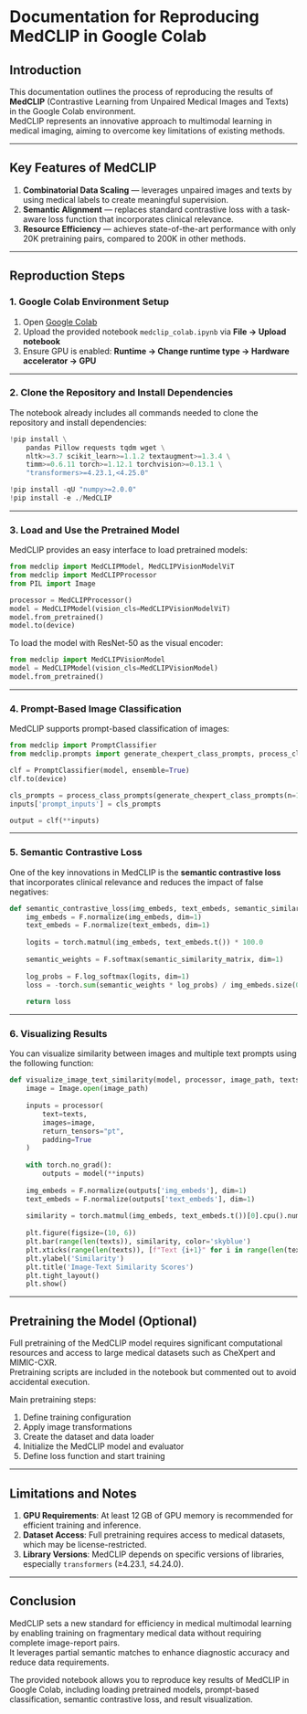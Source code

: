 # Documentation for Reproducing MedCLIP in Google Colab

## Introduction

This documentation outlines the process of reproducing the results of **MedCLIP** (Contrastive Learning from Unpaired Medical Images and Texts) in the Google Colab environment.  
MedCLIP represents an innovative approach to multimodal learning in medical imaging, aiming to overcome key limitations of existing methods.

---

## Key Features of MedCLIP

1. **Combinatorial Data Scaling** — leverages unpaired images and texts by using medical labels to create meaningful supervision.  
2. **Semantic Alignment** — replaces standard contrastive loss with a task-aware loss function that incorporates clinical relevance.  
3. **Resource Efficiency** — achieves state-of-the-art performance with only 20K pretraining pairs, compared to 200K in other methods.

---

## Reproduction Steps

### 1. Google Colab Environment Setup

1. Open [Google Colab](https://colab.research.google.com/)  
2. Upload the provided notebook `medclip_colab.ipynb` via **File → Upload notebook**  
3. Ensure GPU is enabled: **Runtime → Change runtime type → Hardware accelerator → GPU**

---

### 2. Clone the Repository and Install Dependencies

The notebook already includes all commands needed to clone the repository and install dependencies:

```python
!pip install \
    pandas Pillow requests tqdm wget \
    nltk>=3.7 scikit_learn>=1.1.2 textaugment>=1.3.4 \
    timm>=0.6.11 torch>=1.12.1 torchvision>=0.13.1 \
    "transformers>=4.23.1,<4.25.0"

!pip install -qU "numpy>=2.0.0"
!pip install -e ./MedCLIP
```

---

### 3. Load and Use the Pretrained Model

MedCLIP provides an easy interface to load pretrained models:

```python
from medclip import MedCLIPModel, MedCLIPVisionModelViT
from medclip import MedCLIPProcessor
from PIL import Image

processor = MedCLIPProcessor()
model = MedCLIPModel(vision_cls=MedCLIPVisionModelViT)
model.from_pretrained()
model.to(device)
```

To load the model with ResNet-50 as the visual encoder:

```python
from medclip import MedCLIPVisionModel
model = MedCLIPModel(vision_cls=MedCLIPVisionModel)
model.from_pretrained()
```

---

### 4. Prompt-Based Image Classification

MedCLIP supports prompt-based classification of images:

```python
from medclip import PromptClassifier
from medclip.prompts import generate_chexpert_class_prompts, process_class_prompts

clf = PromptClassifier(model, ensemble=True)
clf.to(device)

cls_prompts = process_class_prompts(generate_chexpert_class_prompts(n=10))
inputs['prompt_inputs'] = cls_prompts

output = clf(**inputs)
```

---

### 5. Semantic Contrastive Loss

One of the key innovations in MedCLIP is the **semantic contrastive loss** that incorporates clinical relevance and reduces the impact of false negatives:

```python
def semantic_contrastive_loss(img_embeds, text_embeds, semantic_similarity_matrix):
    img_embeds = F.normalize(img_embeds, dim=1)
    text_embeds = F.normalize(text_embeds, dim=1)
    
    logits = torch.matmul(img_embeds, text_embeds.t()) * 100.0
    
    semantic_weights = F.softmax(semantic_similarity_matrix, dim=1)
    
    log_probs = F.log_softmax(logits, dim=1)
    loss = -torch.sum(semantic_weights * log_probs) / img_embeds.size(0)
    
    return loss
```

---

### 6. Visualizing Results

You can visualize similarity between images and multiple text prompts using the following function:

```python
def visualize_image_text_similarity(model, processor, image_path, texts):
    image = Image.open(image_path)
    
    inputs = processor(
        text=texts, 
        images=image, 
        return_tensors="pt", 
        padding=True
    )
    
    with torch.no_grad():
        outputs = model(**inputs)
    
    img_embeds = F.normalize(outputs['img_embeds'], dim=1)
    text_embeds = F.normalize(outputs['text_embeds'], dim=1)
    
    similarity = torch.matmul(img_embeds, text_embeds.t())[0].cpu().numpy()
    
    plt.figure(figsize=(10, 6))
    plt.bar(range(len(texts)), similarity, color='skyblue')
    plt.xticks(range(len(texts)), [f"Text {i+1}" for i in range(len(texts))], rotation=45, ha='right')
    plt.ylabel('Similarity')
    plt.title('Image-Text Similarity Scores')
    plt.tight_layout()
    plt.show()
```

---

## Pretraining the Model (Optional)

Full pretraining of the MedCLIP model requires significant computational resources and access to large medical datasets such as CheXpert and MIMIC-CXR.  
Pretraining scripts are included in the notebook but commented out to avoid accidental execution.

Main pretraining steps:
1. Define training configuration  
2. Apply image transformations  
3. Create the dataset and data loader  
4. Initialize the MedCLIP model and evaluator  
5. Define loss function and start training

---

## Limitations and Notes

1. **GPU Requirements**: At least 12 GB of GPU memory is recommended for efficient training and inference.  
2. **Dataset Access**: Full pretraining requires access to medical datasets, which may be license-restricted.  
3. **Library Versions**: MedCLIP depends on specific versions of libraries, especially `transformers` (≥4.23.1, ≤4.24.0).

---

## Conclusion

MedCLIP sets a new standard for efficiency in medical multimodal learning by enabling training on fragmentary medical data without requiring complete image-report pairs.  
It leverages partial semantic matches to enhance diagnostic accuracy and reduce data requirements.

The provided notebook allows you to reproduce key results of MedCLIP in Google Colab, including loading pretrained models, prompt-based classification, semantic contrastive loss, and result visualization.
